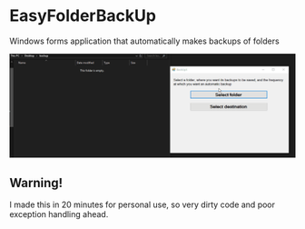 # EasyFolderBackUp
Windows forms application that automatically makes backups of folders

![Demo gif](demo.gif)

## **Warning!**
I made this in 20 minutes for personal use, so very dirty code and poor exception handling ahead.
